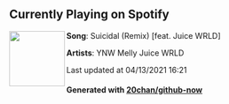 ## Currently Playing on Spotify

[<img align="left" width="100" src="https://i.scdn.co/image/ab67616d00001e02b458693b51ec72c6a1e9c8e4">](https://open.spotify.com/album/4WE4KsdoZbISWStEzfcxvH)

**Song**: Suicidal (Remix) [feat. Juice WRLD]

**Artists**: YNW Melly Juice WRLD

Last updated at 04/13/2021 16:21

#### Generated with [20chan/github-now](https://github.com/20chan/github-now)